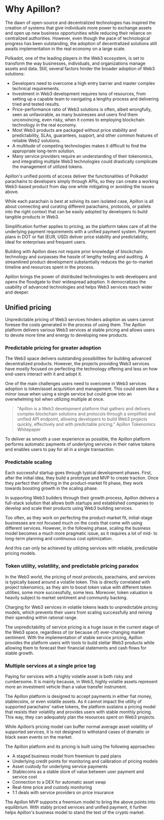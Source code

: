 # Why Apillon?

<div class="divider"></div>

The dawn of open-source and decentralized technologies has inspired the creation of systems that give individuals more power to exchange assets and open up new business opportunities while reducing their reliance on centralized authorities. However, even though the pace of technological progress has been outstanding, the adoption of decentralized solutions still awaits implementation in the real economy on a large scale.

Polkadot, one of the leading players in the Web3 ecosystem, is set to transform the way businesses, individuals, and organizations manage assets and data. Still, several factors hinder the broader adoption of Web3 solutions:

- Developers need to overcome a high entry barrier and master complex technical requirements.
- Investment in Web3 development requires tons of resources, from setting up a capable team to navigating a lengthy process and delivering tried and tested results.
- Price-performance ratio of Web3 solutions is often, albeit wrongfully, seen as unfavorable, as many businesses and users find them unconvincing, even risky, when it comes to employing blockchain technology in the real economy.
- Most Web3 products are packaged without price stability and predictability, SLAs, guarantees, support, and other common features of reliable Web2 solutions.
- A multitude of competing technologies makes it difficult to find the appropriate long-term solution.
- Many service providers require an understanding of their tokenomics, and integrating multiple Web3 technologies could drastically complicate the management of utilized tokens.

Apillon's unified points of access deliver the functionalities of Polkadot parachains to developers simply through APIs, so they can create a working Web3-based product from day one while mitigating or avoiding the issues above.

While each parachain is best at solving its own isolated case, Apillon is all about connecting and curating different parachains, protocols, or pallets into the right context that can be easily adopted by developers to build tangible products in Web3.

Simplification further applies to pricing, as the platform takes care of all the underlying payment requirements with a unified payment system. Payment plans in DOT or fiat (EUR, USD) deliver price stability and predictability, ideal for enterprises and frequent users.

Building with Apillon does not require prior knowledge of blockchain technology and surpasses the hassle of lengthy testing and auditing. A streamlined product development substantially reduces the go-to-market timeline and resources spent in the process.

Apillon brings the power of distributed technologies to web developers and opens the floodgate to their widespread adoption. It democratizes the usability of advanced technologies and helps Web3 services reach wider and deeper.

## Unified pricing

Unpredictable pricing of Web3 services hinders adoption as users cannot foresee the costs generated in the process of using them. The Apillon platform delivers various Web3 services at stable pricing and allows users to devote more time and energy to developing new products.

### Predictable pricing for greater adoption

The Web3 space delivers outstanding possibilities for building advanced decentralized products. However, the projects providing Web3 services have mostly focused on perfecting the technology offering and less on how end-users interact with it and adopt it.

One of the main challenges users need to overcome in Web3 services adoption is token/asset acquisition and management. This could seem like a minor issue when using a single service but could grow into an overwhelming toil when utilizing multiple at once.

> "Apillon is a Web3 development platform that gathers and delivers complex blockchain solutions and protocols through a simplified and unified API endpoint, allowing developers to build Web3 projects quickly, effectively and with predictable pricing."
> Apillon Tokenomics Whitepaper

To deliver as smooth a user experience as possible, the Apillon platform performs automatic payments of underlying services in their native tokens and enables users to pay for all in a single transaction.

### Predictable scaling

Each successful startup goes through typical development phases. First, after the initial idea, they build a prototype and MVP to create traction. Once they perfect their offering in the product-market fit phase, they work towards boosting growth in the scaling phase.

In supporting Web3 builders through their growth process, Apillon delivers a full-stack solution that allows both startups and established companies to develop and scale their products using Web3 building services.

Too often, as they work on perfecting the product-market fit, initial-stage businesses are not focused much on the costs that come with using different services. However, in the following phase, scaling the business model becomes a much more pragmatic issue, as it requires a lot of mid- to long-term planning and continuous cost optimization.

And this can only be achieved by utilizing services with reliable, predictable pricing models.

### Token utility, volatility, and predictable pricing paradox

In the Web3 world, the pricing of most protocols, parachains, and services is typically based around a volatile token. This is directly correlated with project tokenomics, as they aim to boost token value with different token utilities, some more successfully, some less. Moreover, token valuation is heavily subject to market sentiment and community backing.

Charging for Web3 services in volatile tokens leads to unpredictable pricing models, which prevents their users from scaling successfully and reining their spending within rational range.

The unpredictability of service pricing is a huge issue in the current stage of the Web3 space, regardless of (or because of) ever-changing market sentiment. With the implementation of stable service pricing, Apillon provides the platform users with tools to build stellar Web3 products while allowing them to forecast their financial statements and cash flows for stable growth.

### Multiple services at a single price tag

Paying for services with a highly volatile asset is both risky and cumbersome. It is mainly because, in Web3, highly volatile assets represent more an investment vehicle than a value transfer instrument.

The Apillon platform is designed to accept payments in either fiat money, stablecoins, or even volatile assets. As it cannot impact the utility of supported parachains' native tokens, the platform sustains a pricing model that resists their volatility and provides users with stable monthly pricing. This way, they can adequately plan the resources spent on Web3 projects.

While Apillon’s pricing model can buffer normal average asset volatility of supported services, it is not designed to withstand cases of dramatic or black swan events on the market.

The Apillon platform and its pricing is built using the following approaches:

- A staged business model from freemium to paid plans
- Underlying credit points for monitoring and calibration of pricing models
- Asset custody for underlying service payments
- Stablecoins as a stable store of value between user payment and service cost
- Connection to a DEX for automatic asset swap
- Real-time price and custody monitoring
- 1:1 deals with service providers on price insurance

The Apillon MVP supports a freemium model to bring the above points into equilibrium. With stably priced services and unified payment, it further helps Apillon's business model to stand the test of the crypto market.
